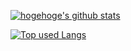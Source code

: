<!-- リポジトリステータス -->
[![hogehoge's github stats](https://github-readme-stats.vercel.app/api?username=marika441&hide=contribs&count_private=true&show_icons=true&theme=tokyonight)](https://github.com/marika441/)
<!-- ソースコード統計 -->
[![Top used Langs](https://github-readme-stats.vercel.app/api/top-langs/?username=marika441&layout=compact&theme=tokyonight)](https://github.com/marika441/)

